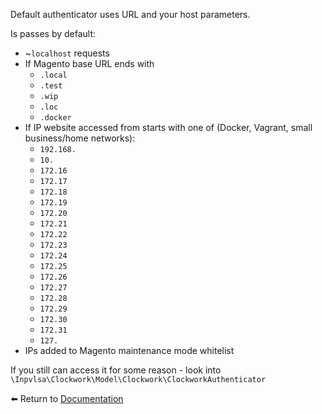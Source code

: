 Default authenticator uses URL and your host parameters.

Is passes by default:
- ~`localhost` requests
- If Magento base URL ends with
    - `.local`
    - `.test`
    - `.wip`
    - `.loc`
    - `.docker`
- If IP website accessed from starts with one of (Docker, Vagrant, small business/home networks):
    - `192.168.`
    - `10.`
    - `172.16`
    - `172.17`
    - `172.18`
    - `172.19`
    - `172.20`
    - `172.21`
    - `172.22`
    - `172.23`
    - `172.24`
    - `172.25`
    - `172.26`
    - `172.27`
    - `172.28`
    - `172.29`
    - `172.30`
    - `172.31`
    - `127.`
- IPs added to Magento maintenance mode whitelist

If you still can access it for some reason - look into `\Inpvlsa\Clockwork\Model\Clockwork\ClockworkAuthenticator`

⬅️ Return to [Documentation](../README.md)
